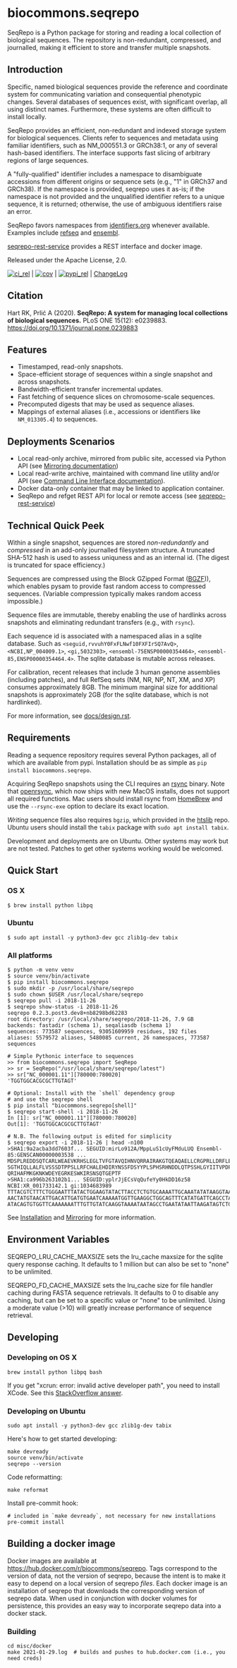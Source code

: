 # biocommons.seqrepo

SeqRepo is a Python package for storing and reading a local collection of
biological sequences. The repository is non-redundant, compressed, and
journalled, making it efficient to store and transfer multiple snapshots.

## Introduction

Specific, named biological sequences provide the reference and coordinate
system for communicating variation and consequential phenotypic changes.
Several databases of sequences exist, with significant overlap, all using
distinct names. Furthermore, these systems are often difficult to install
locally.

SeqRepo provides an efficient, non-redundant and indexed storage system for
biological sequences. Clients refer to sequences and metadata using familiar
identifiers, such as NM_000551.3 or GRCh38:1, or any of several hash-based
identifiers. The interface supports fast slicing of arbitrary regions of large
sequences.

A "fully-qualified" identifier includes a namespace to disambiguate accessions
from different origins or sequence sets (e.g., "1" in GRCh37 and GRCh38). If the
namespace is provided, seqrepo uses it as-is; if the namespace is not provided
and the unqualified identifier refers to a unique sequence, it is returned;
otherwise, the use of ambiguous identifiers raise an error.

SeqRepo favors namespaces from [identifiers.org](https://identifiers.org)
whenever available. Examples include
[refseq](<https://registry.identifiers.org/registry/refseq>) and
[ensembl](<https://registry.identifiers.org/registry/ensembl>).

[seqrepo-rest-service](https://github.com/biocommons/seqrepo-rest-service) provides a REST interface
and docker image.

Released under the Apache License, 2.0.

[![ci_rel](https://travis-ci.org/biocommons/biocommons.seqrepo.svg?branch=master)](https://travis-ci.org/biocommons/biocommons.seqrepo)
\|
[![cov](https://coveralls.io/repos/github/biocommons/biocommons.seqrepo/badge.svg?branch=)](https://coveralls.io/github/biocommons/biocommons.seqrepo?branch=)
\|
[![pypi_rel](https://badge.fury.io/py/biocommons.seqrepo.png)](https://pypi.org/pypi?name=biocommons.seqrepo)
\| [ChangeLog](https://github.com/biocommons/biocommons.seqrepo/tree/master/docs/changelog/0.5)

## Citation

Hart RK, Prlić A (2020). **SeqRepo: A system for managing local collections of
biological sequences.** PLoS ONE 15(12): e0239883.
<https://doi.org/10.1371/journal.pone.0239883>

## Features

- Timestamped, read-only snapshots.
- Space-efficient storage of sequences within a single snapshot and across snapshots.
- Bandwidth-efficient transfer incremental updates.
- Fast fetching of sequence slices on chromosome-scale sequences.
- Precomputed digests that may be used as sequence aliases.
- Mappings of external aliases (i.e., accessions or identifiers like
  `NM_013305.4`) to sequences.

## Deployments Scenarios

- Local read-only archive, mirrored from public site, accessed via Python API
  (see [Mirroring documentation](docs/mirror.rst))
- Local read-write archive, maintained with command line utility and/or API (see
  [Command Line Interface documentation](docs/cli.rst)).
- Docker data-only container that may be linked to application container.
- SeqRepo and refget REST API for local or remote access (see
    [seqrepo-rest-service](https://github.com/biocommons/seqrepo-rest-service))

## Technical Quick Peek

Within a single snapshot, sequences are stored *non-redundantly* and
*compressed* in an add-only journalled filesystem structure. A truncated SHA-512
hash is used to assess uniquness and as an internal id. (The digest is truncated
for space efficiency.)

Sequences are compressed using the Block GZipped Format
([BGZF](https://samtools.github.io/hts-specs/SAMv1.pdf))), which enables pysam
to provide fast random access to compressed sequences. (Variable compression
typically makes random access impossible.)

Sequence files are immutable, thereby enabling the use of hardlinks across
snapshots and eliminating redundant transfers (e.g., with `rsync`).

Each sequence id is associated with a namespaced alias in a sqlite database.
Such as `<seguid,rvvuhY0FxFLNwf10FXFIrSQ7AvQ>`, `<NCBI,NP_004009.1>`,
`<gi,5032303>`, `<ensembl-75ENSP00000354464>`, `<ensembl-85,ENSP00000354464.4>`.
The sqlite database is mutable across releases.

For calibration, recent releases that include 3 human genome assemblies
(including patches), and full RefSeq sets (NM, NR, NP, NT, XM, and XP) consumes
approximately 8GB. The minimum marginal size for additional snapshots is
approximately 2GB (for the sqlite database, which is not hardlinked).

For more information, see [docs/design.rst](docs/design.rst).

## Requirements

Reading a sequence repository requires several Python packages, all of which are
available from pypi. Installation should be as simple as `pip install
biocommons.seqrepo`.

Acquiring SeqRepo snapshots using the CLI requires an [rsync](https://github.com/RsyncProject/rsync) binary. Note that [openrsync](https://www.openrsync.org/), which now ships with new MacOS installs, does not support all required functions. Mac users should install rsync from [HomeBrew](https://formulae.brew.sh/formula/rsync) and use the `--rsync-exe` option to declare its exact location.

*Writing* sequence files also requires `bgzip`, which provided in the
[htslib](https://github.com/samtools/htslib) repo. Ubuntu users should install
the `tabix` package with `sudo apt install tabix`.

Development and deployments are on Ubuntu. Other systems may work but are not
tested. Patches to get other systems working would be welcomed.

## Quick Start

### OS X

    $ brew install python libpq

### Ubuntu

    $ sudo apt install -y python3-dev gcc zlib1g-dev tabix

### All platforms

    $ python -m venv venv
    $ source venv/bin/activate
    $ pip install biocommons.seqrepo
    $ sudo mkdir -p /usr/local/share/seqrepo
    $ sudo chown $USER /usr/local/share/seqrepo
    $ seqrepo pull -i 2018-11-26
    $ seqrepo show-status -i 2018-11-26
    seqrepo 0.2.3.post3.dev8+nb8298bd62283
    root directory: /usr/local/share/seqrepo/2018-11-26, 7.9 GB
    backends: fastadir (schema 1), seqaliasdb (schema 1)
    sequences: 773587 sequences, 93051609959 residues, 192 files
    aliases: 5579572 aliases, 5480085 current, 26 namespaces, 773587 sequences

    # Simple Pythonic interface to sequences
    >> from biocommons.seqrepo import SeqRepo
    >> sr = SeqRepo("/usr/local/share/seqrepo/latest")
    >> sr["NC_000001.11"][780000:780020]
    'TGGTGGCACGCGCTTGTAGT'

    # Optional: Install with the `shell` dependency group
    # and use the seqrepo shell
    $ pip install "biocommons.seqrepo[shell]"
    $ seqrepo start-shell -i 2018-11-26
    In [1]: sr["NC_000001.11"][780000:780020]
    Out[1]: 'TGGTGGCACGCGCTTGTAGT'

    # N.B. The following output is edited for simplicity
    $ seqrepo export -i 2018-11-26 | head -n100
    >SHA1:9a2acba3dd7603f... SEGUID:mirLo912A/MppLuS1cUyFMduLUQ Ensembl-85:GENSCAN00000003538 ...
    MDSPLREDDSQTCARLWEAEVKRHSLEGLTVFGTAVQIHNVQRRAIRAKGTQEAQAELLCRGPRLLDRFLEDACILKEGRGTDTGQHCRGDARISSHLEA
    SGTHIQLLALFLVSSSDTPPSLLRFCHALEHDIRYNSSFDSYYPLSPHSRHNDDLQTPSSHLGYIITVPDPTLPLTFASLYLGMAPCTSMGSSSMGIFQS
    QRIHAFMKGKNKWDEYEGRKESWKIRSNSQTGEPTF
    >SHA1:ca996b263102b1... SEGUID:yplrJjECsVqQufeYy0HkDD16z58 NCBI:XR_001733142.1 gi:1034683989
    TTTACGTCTTTCTGGGAATTTATACTGGAAGTATACTTACCTCTGTGCAAAATTGCAAATATATAAGGTAATTCATTCCAGCATTGCTTATATTAGGTTG
    AACTATGTAACATTGACATTGATGTGAATCAAAAATGGTTGAAGGCTGGCAGTTTCATATGATTCAGCCTATAATAGCAAAAGATTGAAAAAATCCATTA
    ATACAGTGTGGTTCAAAAAAATTTGTTGTATCAAGGTAAAATAATAGCCTGAATATAATTAAGATAGTCTGTGTATACATCGATGAAAACATTGCCAATA

See [Installation](docs/installation.rst) and
[Mirroring](docs/mirror.rst) for more information.

## Environment Variables

SEQREPO_LRU_CACHE_MAXSIZE sets the lru_cache maxsize for the sqlite query
response caching. It defaults to 1 million but can also be set to "none" to be
unlimited.

SEQREPO_FD_CACHE_MAXSIZE sets the lru_cache size for file handler caching during
FASTA sequence retrievals. It defaults to 0 to disable any caching, but can be
set to a specific value or "none" to be unlimited. Using a moderate value (>10)
will greatly increase performance of sequence retrieval.

## Developing

### Developing on OS X

    brew install python libpq bash

If you get "xcrun: error: invalid active developer path", you need to install
XCode. See this [StackOverflow answer](https://apple.stackexchange.com/questions/254380/why-am-i-getting-an-invalid-active-developer-path-when-attempting-to-use-git-a).

### Developing on Ubuntu

    sudo apt install -y python3-dev gcc zlib1g-dev tabix

Here's how to get started developing:

    make devready
    source venv/bin/activate
    seqrepo --version

Code reformatting:

    make reformat

Install pre-commit hook:

    # included in `make devready`, not necessary for new installations
    pre-commit install

## Building a docker image

Docker images are available at https://hub.docker.com/r/biocommons/seqrepo.
Tags correspond to the version of data, not the version of seqrepo, because the
intent is to make it easy to depend on a local version of seqrepo *files*.  Each
docker image is an installation of seqrepo that downloads the corresponding
version of seqrepo data.  When used in conjunction with docker volumes for
persistence, this provides an easy way to incorporate seqrepo data into a docker
stack.

### Building

    cd misc/docker
    make 2021-01-29.log  # builds and pushes to hub.docker.com (i.e., you need creds)
